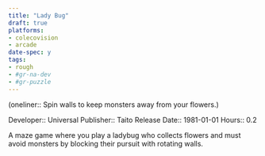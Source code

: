 ```yaml
---
title: "Lady Bug"
draft: true
platforms:
- colecovision
- arcade
date-spec: y
tags:
- rough
- #gr-na-dev 
- #gr-puzzle 
---
```


(oneliner:: Spin walls to keep monsters away from your flowers.)

Developer:: Universal
Publisher:: Taito
Release Date:: 1981-01-01
Hours:: 0.2

A maze game where you play a ladybug who collects flowers and must avoid monsters by blocking their pursuit with rotating walls.